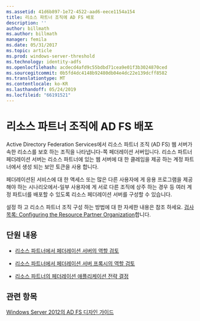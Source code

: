 ```yaml
---
ms.assetid: 41d6b897-1e72-4522-aad6-eece1154a154
title: 리소스 파트너 조직에 AD FS 배포
description: ''
author: billmath
ms.author: billmath
manager: femila
ms.date: 05/31/2017
ms.topic: article
ms.prod: windows-server-threshold
ms.technology: identity-adfs
ms.openlocfilehash: acdecd4afd9c55bdbd71cea9e01f3b3024870ced
ms.sourcegitcommit: 0b5fd4dc4148b92480db04e4dc22e139dcff8582
ms.translationtype: MT
ms.contentlocale: ko-KR
ms.lasthandoff: 05/24/2019
ms.locfileid: "66191521"
---
```

# <a name="deploying-ad-fs-in-the-resource-partner-organization"></a>리소스 파트너 조직에 AD FS 배포

Active Directory Federation Services에서 리소스 파트너 조직 \(AD FS\) 웹 서버가 속한 리소스를 보호 하는 조직을 나타냅니다\-쪽 페더레이션 서버입니다. 리소스 파트너 페더레이션 서버는 리소스 파트너에 있는 웹 서버에 대 한 클레임을 제공 하는 계정 파트너에서 생성 되는 보안 토큰을 사용 합니다.  
  
페더레이션된 서비스에 대 한 액세스 또는 많은 다른 사용자에 게 응용 프로그램을 제공 해야 하는 시나리오에서-일부 사용자에 게 서로 다른 조직에 상주 하는 경우 등 여러 계정 파트너를 배포할 수 있도록 리소스 페더레이션 서버를 구성할 수 있습니다.  
  
설정 하 고 리소스 파트너 조직 구성 하는 방법에 대 한 자세한 내용은 참조 하세요. [검사 목록: Configuring the Resource Partner Organization](../../ad-fs/deployment/Checklist--Configuring-the-Resource-Partner-Organization.md)합니다.  
  
## <a name="in-this-section"></a>단원 내용  
  
-   [리소스 파트너에서 페더레이션 서버의 역할 검토](Review-the-Role-of-the-Federation-Server-in-the-Resource-Partner.md)  
  
-   [리소스 파트너에서 페더레이션 서버 프록시의 역할 검토](Review-the-Role-of-the-Federation-Server-Proxy-in-the-Resource-Partner.md)  
  
-   [리소스 파트너의 페더레이션 애플리케이션 전략 결정](Determine-Your-Federated-Application-Strategy-in-the-Resource-Partner.md)  
  

## <a name="see-also"></a>관련 항목
[Windows Server 2012의 AD FS 디자인 가이드](AD-FS-Design-Guide-in-Windows-Server-2012.md)

